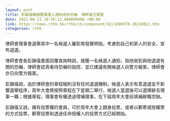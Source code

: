 ```yaml
---
layout: post
title: 彭韻僖稱接獲候選人通知收到恐嚇　律師會已報警
date: 2021-08-21 18:59:11.000000000 +08:00
link: https://news.rthk.hk/rthk/ch/component/k2/1606978-20210821.htm
categories: rthk
---
```


律師會理事會選舉其中一名候選人羅彰南發聲明指，考慮到自己和家人的安全，宣布退選。

律師會會長彭韻僖書面回覆查詢時說，接獲一名候選人通知，指他收到與他退選有關的恐嚇，律師會認真看待恐嚇的指控，並已建議有關候選人向警方報案，律師會亦已向警方報案。

彭韻僖說，由於律師會的章程細則沒有任何退選機制，候選人表示有意退選並不影響選舉程序，周年大會將按照章程在下星期二舉行，候選人當選後可以選擇辭去理事一職；根據章程，理事會有權透過增補理事，在下屆周年大會前填補辭職空缺。

彭韻僖又說，擁有投票權的會員，可於周年大會上親身投票，或者以郵寄或授權票的方式投票，郵寄投票和透過任命授權人的投票方式已經開始。
